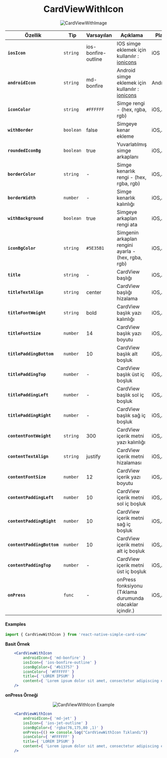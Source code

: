 <h1 align="center">CardViewWithIcon</h1>

<p align="center"><img src="https://s9.postimg.org/748niqban/card_View_With_Icon.png" alt="CardViewWithImage" /></p>

  | Özellik | Tip | Varsayılan | Açıklama | Platform |
  |---|---|---|---|---|
  |**`iosIcon`**|`string`| ios-bonfire-outline | IOS simge eklemek için kullanılır : [ionicons](https://ionicframework.com/docs/ionicons/) |iOS|
  |**`androidIcon`**|`string`| md-bonfire | Android simge eklemek için kullanılır : [ionicons](https://ionicframework.com/docs/ionicons/) |Android|
  |**`iconColor`**|`string`| `#FFFFFF` | Simge rengi - (hex, rgba, rgb) |iOS,Android|
  |**`withBorder`**|`boolean`| false | Simgeye kenar ekleme |iOS,Android|
  |**`roundedIconBg`**|`boolean`| true | Yuvarlatılmış simge arkaplanı  |iOS,Android|
  |**`borderColor`**|`string`| - | Simge kenarlık rengi - (hex, rgba, rgb) |iOS,Android|
  |**`borderWidth`**|`number`| - | Simge kenarlık kalınlığı |iOS,Android|
  |**`withBackground`**|`boolean`| true | Simgeye arkaplan rengi ata|iOS,Android|
  |**`iconBgColor`**|`string`| `#5E35B1` | Simgenin arkaplan rengini ayarla - (hex, rgba, rgb)|iOS,Android|
  |**`title`**|`string`| - | CardView başlığı |iOS,Android|
  |**`titleTextAlign`**|`string`| center | CardView başlığı hizalama |iOS,Android|
  |**`titleFontWeight`**|`string`| bold | CardView başlık yazı kalınlığı |iOS,Android|
  |**`titleFontSize`**|`number`| 14 | CardView başlık yazı boyutu |iOS,Android|
  |**`titlePaddingBottom`**|`number`| 10 | CardView başlık alt boşluk |iOS,Android|
  |**`titlePaddingTop`**|`number`| - | CardView başlık üst iç boşluk |iOS,Android|
  |**`titlePaddingLeft`**|`number`| - | CardView başlık sol iç boşluk |iOS,Android|
  |**`titlePaddingRight`**|`number`| - | CardView başlık sağ iç boşluk |iOS,Android|
  |**`contentFontWeight`**|`string`| 300 | CardView içerik metni yazı kalınlığı  |iOS,Android|
  |**`contentTextAlign`**|`string`| justify | CardView içerik metni hizalaması |iOS,Android|
  |**`contentFontSize`**|`number`| 12 | CardView içerik yazı boyutu |iOS,Android|
  |**`contentPaddingLeft`**|`number`| 10 | CardView içerik metni sol iç boşluk  |iOS,Android|
  |**`contentPaddingRight`**|`number`| 10 | CardView içerik metni sağ iç boşluk  |iOS,Android|
  |**`contentPaddingBottom`**|`number`| 10 | CardView içerik metni alt iç boşluk  |iOS,Android|
  |**`contentPaddingTop`**|`number`| - | CardView içerik metni üst iç boşluk   |iOS,Android|
  |**`onPress`**|`func`| - | onPress fonksiyonu (Tıklama durumunda olacaklar içindir.) |iOS,Android|


#### Examples

```jsx
import { CardViewWithIcon } from 'react-native-simple-card-view'
```

**Basit Örnek**

```jsx
    <CardViewWithIcon
        androidIcon={ 'md-bonfire' }
        iosIcon={ 'ios-bonfire-outline' }
        iconBgColor={ '#b13757' }
        iconColor={ '#FFFFFF' }
        title={ 'LOREM IPSUM' }
        content={ 'Lorem ipsum dolor sit amet, consectetur adipiscing elit' }
    />
```

**onPress Örneği**

<p align="center"><img src="https://i.lensdump.com/i/hQdxa.gif" alt="CardViewWithIcon Example" /></p>

```jsx
    <CardViewWithIcon
        androidIcon={ 'md-jet' }
        iosIcon={ 'ios-jet-outline' }
        iconBgColor={ 'rgba(76,175,80 ,1)' }
        onPress={() => console.log("CardViewWithIcon Tıklandı")}
        iconColor={ '#FFFFFF' }
        title={ 'LOREM IPSUM' }
        content={ 'Lorem ipsum dolor sit amet, consectetur adipiscing elit' }
    />
```